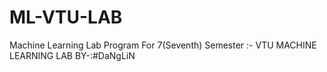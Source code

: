 # ML-VTU-LAB
Machine Learning Lab Program For 7(Seventh) Semester :- VTU MACHINE LEARNING LAB
 BY-:#DaNgLiN
